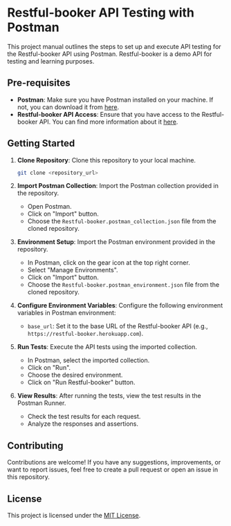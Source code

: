 # Restful-booker API Testing with Postman

This project manual outlines the steps to set up and execute API testing for the Restful-booker API using Postman. Restful-booker is a demo API for testing and learning purposes.

## Pre-requisites

- **Postman**: Make sure you have Postman installed on your machine. If not, you can download it from [here](https://www.postman.com/downloads/).
- **Restful-booker API Access**: Ensure that you have access to the Restful-booker API. You can find more information about it [here](https://restful-booker.herokuapp.com/).

## Getting Started

1. **Clone Repository**: Clone this repository to your local machine.

    ```bash
    git clone <repository_url>
    ```

2. **Import Postman Collection**: Import the Postman collection provided in the repository.

    - Open Postman.
    - Click on "Import" button.
    - Choose the `Restful-booker.postman_collection.json` file from the cloned repository.

3. **Environment Setup**: Import the Postman environment provided in the repository.

    - In Postman, click on the gear icon at the top right corner.
    - Select "Manage Environments".
    - Click on "Import" button.
    - Choose the `Restful-booker.postman_environment.json` file from the cloned repository.

4. **Configure Environment Variables**: Configure the following environment variables in Postman environment:
   
   - `base_url`: Set it to the base URL of the Restful-booker API (e.g., `https://restful-booker.herokuapp.com`).

5. **Run Tests**: Execute the API tests using the imported collection.

    - In Postman, select the imported collection.
    - Click on "Run".
    - Choose the desired environment.
    - Click on "Run Restful-booker" button.

6. **View Results**: After running the tests, view the test results in the Postman Runner.

    - Check the test results for each request.
    - Analyze the responses and assertions.

## Contributing

Contributions are welcome! If you have any suggestions, improvements, or want to report issues, feel free to create a pull request or open an issue in this repository.

## License

This project is licensed under the [MIT License](LICENSE).
